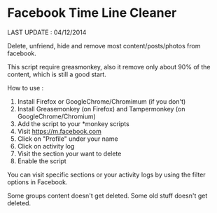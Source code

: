 Facebook Time Line Cleaner
===================
LAST UPDATE : 04/12/2014


Delete, unfriend, hide and remove most content/posts/photos from facebook.

This script require greasmonkey, also it remove only about 90% of the content, which is still a good start.

How to use :
1. Install Firefox or GoogleChrome/Chromimum (if you don't)
2. Install Greasemonkey (on Firefox) and Tampermonkey (on GoogleChrome/Chromium)
3. Add the script to your *monkey scripts
4. Visit https://m.facebook.com
5. Click on "Profile" under your name
6. Click on activity log
7. Visit the section your want to delete
8. Enable the script


You can visit specific sections or your activity logs by using the filter options in Facebook.

Some groups content doesn't get deleted.
Some old stuff doesn't get deleted.
